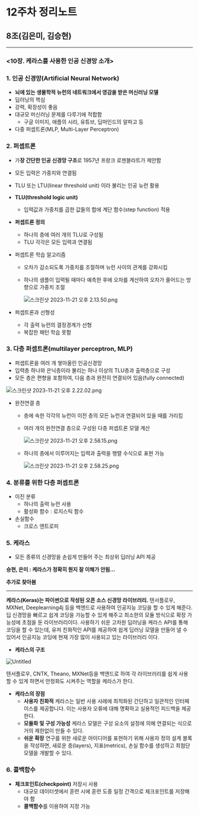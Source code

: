 # 12주차 정리노트

## 8조(김은미, 김승현)

---

### <10장. **케라스를 사용한 인공 신경망 소개>**

### 1. 인공 신경망(Artificial Neural Network)

- **뇌에 있는 생물학적 뉴런의 네트워크에서 영감을 받은 머신러닝 모델**
- 딥러닝의 핵심
- 강력, 확장성이 좋음
- 대규모 머신러닝 문제를 다루기에 적합함
    - 구글 이미지, 애플의 시리, 유튜브, 딥마인드의 알파고 등
- 다중 퍼셉트론(MLP, Multi-Layer Perceptron)

### 2. 퍼셉트론

- 가**장 간단한 인공 신경망 구조**로 1957년 프랑크 로젠블라트가 제안함
- 모든 입력은 가중치와 연결됨
- TLU 또는 LTU(linear threshold unit) 이라 불리는 인공 뉴런 활용
- **TLU(threshold logic unit)**
    - 입력값과 가중치를 곱한 값들의 합에 계단 함수(step function) 적용
- **퍼셉트론 정의**
    - 하나의 층에 여러 개의 TLU로 구성됨
    - TLU 각각은 모든 입력과 연결됨
    
- 퍼셉트론 학습 알고리즘
    - 오차가 감소되도록 가중치를 조절하며 뉴런 사이의 관계를 강화시킴
    - 하나의 샘플이 입력될 때마다 예측한 후에 오차를 계산하여 오차가 줄어드는 방향으로 가중치 조절
        
        ![스크린샷 2023-11-21 오후 2.13.50.png](12%E1%84%8C%E1%85%AE%E1%84%8E%E1%85%A1%20%E1%84%8C%E1%85%A5%E1%86%BC%E1%84%85%E1%85%B5%E1%84%82%E1%85%A9%E1%84%90%E1%85%B3%20640f112e2c9d4c91ab094a2385433c3a/%25EC%258A%25A4%25ED%2581%25AC%25EB%25A6%25B0%25EC%2583%25B7_2023-11-21_%25EC%2598%25A4%25ED%259B%2584_2.13.50.png)
        

- 퍼셉트론과 선형성
    - 각 출력 뉴런의 결정경계가 선형
    - 복잡한 패턴 학습 못함

### 3. 다층 퍼셉트론(multilayer perceptron, MLP)

- 퍼셉트론을 여러 개 쌓아올린 인공신경망
- 입력층 하나와 은닉층이라 불리는 하나 이상의 TLU층과 출력층으로 구성
- 모든 층은 편향을 포함하여, 다음 층과 완전히 연결되어 있음(fully connected)

![스크린샷 2023-11-21 오후 2.22.02.png](12%E1%84%8C%E1%85%AE%E1%84%8E%E1%85%A1%20%E1%84%8C%E1%85%A5%E1%86%BC%E1%84%85%E1%85%B5%E1%84%82%E1%85%A9%E1%84%90%E1%85%B3%20640f112e2c9d4c91ab094a2385433c3a/%25EC%258A%25A4%25ED%2581%25AC%25EB%25A6%25B0%25EC%2583%25B7_2023-11-21_%25EC%2598%25A4%25ED%259B%2584_2.22.02.png)

- 완전연결 층
    - 층에 속한 각각의 뉴런이 이전 층의 모든 뉴런과 연결되어 있을 때를 가리킴
    - 여러 개의 완전연결 층으로 구성된 다층 퍼셉트론 모델 계산
        
        ![스크린샷 2023-11-21 오후 2.58.15.png](12%E1%84%8C%E1%85%AE%E1%84%8E%E1%85%A1%20%E1%84%8C%E1%85%A5%E1%86%BC%E1%84%85%E1%85%B5%E1%84%82%E1%85%A9%E1%84%90%E1%85%B3%20640f112e2c9d4c91ab094a2385433c3a/%25EC%258A%25A4%25ED%2581%25AC%25EB%25A6%25B0%25EC%2583%25B7_2023-11-21_%25EC%2598%25A4%25ED%259B%2584_2.58.15.png)
        
    - 하나의 층에서 이루어지는 입력과 출력을 행렬 수식으로 표현 가능
        
        ![스크린샷 2023-11-21 오후 2.58.25.png](12%E1%84%8C%E1%85%AE%E1%84%8E%E1%85%A1%20%E1%84%8C%E1%85%A5%E1%86%BC%E1%84%85%E1%85%B5%E1%84%82%E1%85%A9%E1%84%90%E1%85%B3%20640f112e2c9d4c91ab094a2385433c3a/%25EC%258A%25A4%25ED%2581%25AC%25EB%25A6%25B0%25EC%2583%25B7_2023-11-21_%25EC%2598%25A4%25ED%259B%2584_2.58.25.png)
        

### 4. 분류를 위한 다층 퍼셉트론

- 이진 분류
    - 하나의 출력 뉴런 사용
    - 활성화 함수 : 로지스틱 함수
- 손실함수
    - 크로스 엔트로피

### 5. 케라스

- 모든 종류의 신경망을 손쉽게 만들어 주는 최상위 딥러닝 API 제공

**승현, 은미 : 케라스가 정확히 뭔지 잘 이해가 안됨…**

**추가로 찾아봄**

---

**케라스(Keras)는 파이썬으로 작성된 오픈 소스 신경망 라이브러리.**
텐서플로우, MXNet, Deeplearning4j 등을 백엔드로 사용하여 인공지능 코딩을 할 수 있게 해준다. 
딥 신경망을 빠르고 쉽게 코딩을 가능할 수 있게 해주고 최소한의 모듈 방식으로 확장 가능성에 초점을 둔 라이브러리이다. 사용하기 쉬운 고차원 딥러닝을 케라스 API를 통해 코딩을 할 수 있는데, 유저 친화적인 API를 제공하여 쉽게 딥러닝 모델을 만들어 낼 수 있어서 인공지능 코딩에 현재 가장 많이 사용되고 있는 라이브러리 이다.

- **케라스의 구조**

![Untitled](12%E1%84%8C%E1%85%AE%E1%84%8E%E1%85%A1%20%E1%84%8C%E1%85%A5%E1%86%BC%E1%84%85%E1%85%B5%E1%84%82%E1%85%A9%E1%84%90%E1%85%B3%20640f112e2c9d4c91ab094a2385433c3a/Untitled.png)

텐서플로우, CNTK, Theano, MXNet등을 백엔드로 하여 각 라이브러리를 쉽게 사용할 수 있게 하면서 안정화도 시켜주는 역할을 케라스가 한다.

- **케라스의 장점**
    - **사용자 친화적** 
    케라스는 일반 사용 사례에 최적화된 간단하고 일관적인 인터페이스를 제공합니다. 이는 사용자 오류에 대해 명확하고 실용적인 피드백을 제공한다.
    - **모듈화 및 구성 가능성**
    케라스 모델은 구성 요소의 설정에 의해 연결되는 식으로 거의 제한없이 만들 수 있다.
    - **쉬운 확장**
    연구를 위한 새로운 아이디어를 표현하기 위해 사용자 정의 설계 블록을 작성하면, 
    새로운 층(layers), 지표(metrics), 손실 함수를 생성하고 최첨단 모델을 개발할 수 있다.

### 6. 콜백함수

- **체크포인트(checkpoint)** 저장시 사용
    - 대규모 데이터셋에서 훈련 시에 훈련 도중 일정 간격으로 체크포인트를 저장해야 함
    - **콜백함수**를 이용하여 지정 가능